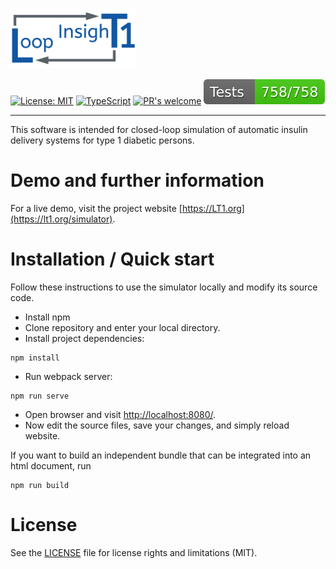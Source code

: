 <p align="left">
  <a href="https://lt1.org/" target="_blank">
    <img alt="LoopInsighT1" src="./src/frontend/assets/images/LT1_logo.png" width="200">
  </a>
</p>

[![License: MIT](https://img.shields.io/badge/License-MIT-yellow.svg)](https://opensource.org/licenses/MIT)
[![TypeScript](https://img.shields.io/badge/%3C%2F%3E-TypeScript-%230074c1.svg)](http://www.typescriptlang.org/)
[![PR's welcome](https://img.shields.io/badge/PRs-welcome-brightgreen.svg)](https://LT1.org/contribute)
![Test](test/badge.svg)

<hr/>

This software is intended for closed-loop simulation of automatic insulin delivery systems for type 1 diabetic persons.

# Demo and further information
For a live demo, visit the project website [https://LT1.org](https://lt1.org/simulator).

# Installation / Quick start
Follow these instructions to use the simulator locally and modify its source code.

* Install npm
* Clone repository and enter your local directory.
* Install project dependencies:

```shell
npm install
```
* Run webpack server:

```shell
npm run serve
```
* Open browser and visit [http://localhost:8080/](http://localhost:8080/).
* Now edit the source files, save your changes, and simply reload website.

If you want to build an independent bundle that can be integrated into an html document, run

```shell
npm run build
```

# License
See the [LICENSE](LICENSE.md) file for license rights and limitations (MIT).
